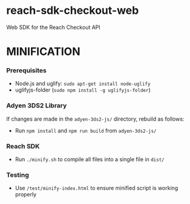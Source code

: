# reach-sdk-checkout-web
Web SDK for the Reach Checkout API

# MINIFICATION

### Prerequisites

* Node.js and uglify: `sudo apt-get install node-uglify`
* uglifyjs-folder (`sudo npm install -g uglifyjs-folder`)

### Adyen 3DS2 Library

If changes are made in the `adyen-3ds2-js/` directory, rebuild as follows:
* Run `npm install` and `npm run build` from `adyen-3ds2-js/`

### Reach SDK

* Run `./minify.sh` to compile all files into a single file in `dist/`

### Testing

* Use `/test/minify-index.html` to ensure minified script is working properly
